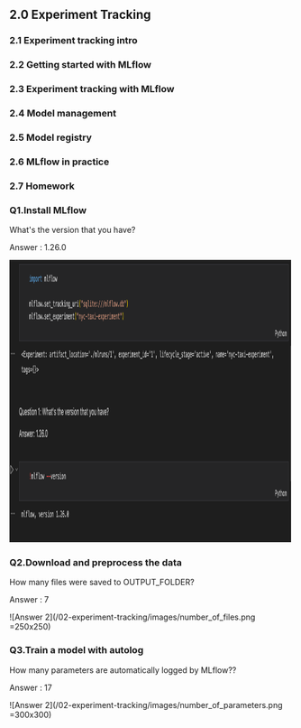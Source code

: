<h2> 2.0 Experiment Tracking </h1>

<h3> 2.1 Experiment tracking intro </h2>

<h3> 2.2 Getting started with MLflow </h2>

<h3> 2.3 Experiment tracking with MLflow </h2>

<h3> 2.4 Model management </h2>

<h3> 2.5 Model registry </h2>

<h3> 2.6 MLflow in practice </h2>

<h3> 2.7 Homework </h2>

<h3> Q1.Install MLflow </h3>
  <p> What's the version that you have? </p>
  <p> Answer : 1.26.0 </p>
<img src="https://raw.githubusercontent.com/tanmaybhardwaj/mlops-zoomcamp/main/02-experiment-tracking/images/mlflow_version.png" width="500" height="500">

<h3> Q2.Download and preprocess the data </h3>
  <p> How many files were saved to OUTPUT_FOLDER? </p>
  <p> Answer : 7 </p>
  
![Answer 2](/02-experiment-tracking/images/number_of_files.png =250x250)

<h3> Q3.Train a model with autolog </h3>
  <p> How many parameters are automatically logged by MLflow?? </p>
  <p> Answer : 17 </p>
  
![Answer 2](/02-experiment-tracking/images/number_of_parameters.png =300x300)



  

